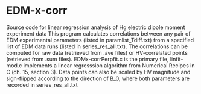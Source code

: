 # EDM-x-corr
Source code for linear regression analysis of Hg electric dipole moment experiment data This program calculates correlations between any pair of EDM experimental parameters (listed in paramlist_Tdiff.txt) from a specified list of EDM data runs (listed in series_res_all.txt). The correlations can be computed for raw data (retrieved from .ave files) or HV-correlated points (retrieved from .sum files). EDMx-corrPerpfit.c is the primary file, linfit-mod.c implements a linear regresssion algorithm from Numerical Recipes in C (ch. 15, section 3). Data points can also be scaled by HV magnitude and sign-flipped according to the direction of B_0, where both parameters are recorded in series_res_all.txt 
